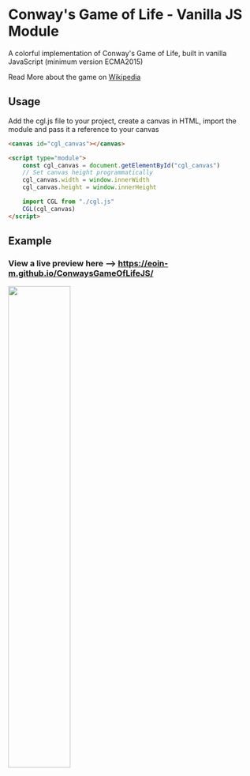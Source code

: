 # Conway's Game of Life - Vanilla JS Module

A colorful implementation of Conway's Game of Life,
built in vanilla JavaScript (minimum version ECMA2015)

Read More about the game on [Wikipedia](https://wikipedia.org/wiki/Conway's_Game_of_Life)

## Usage
Add the cgl.js file to your project, create a canvas in HTML,
import the module and pass it a reference to your canvas

```html
<canvas id="cgl_canvas"></canvas>

<script type="module">
    const cgl_canvas = document.getElementById("cgl_canvas")
    // Set canvas height programmatically
    cgl_canvas.width = window.innerWidth
    cgl_canvas.height = window.innerHeight

    import CGL from "./cgl.js"
    CGL(cgl_canvas)
</script>
```

## Example

### View a live preview here --> https://eoin-m.github.io/ConwaysGameOfLifeJS/

<img src="example.gif" width="50%">